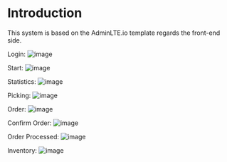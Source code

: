Introduction
============
This system is based on the AdminLTE.io template regards the front-end side.

Login:
![image](https://github.com/eVeR9/bglam-admin/assets/69314655/d3e7ce15-fc8a-406a-88d7-255043a7824f)

Start:
![image](https://github.com/eVeR9/bglam-admin/assets/69314655/cd4516b2-c11f-40a4-a3d9-6ebf782a7f76)

Statistics:
![image](https://github.com/eVeR9/bglam-admin/assets/69314655/a2583517-e707-40d9-8ab6-9092ef084c34)

Picking:
![image](https://github.com/eVeR9/bglam-admin/assets/69314655/506f49b6-632f-4369-a05c-876854b4278e)

Order:
![image](https://github.com/eVeR9/bglam-admin/assets/69314655/bd8cf50f-2c93-4d77-903b-1f544bc89707)

Confirm Order:
![image](https://github.com/eVeR9/bglam-admin/assets/69314655/20548df7-5ebd-488a-9b07-971472ccaf2a)

Order Processed:
![image](https://github.com/eVeR9/bglam-admin/assets/69314655/e28f2b10-3cbb-4ef5-b9ad-1f875220962d)

Inventory:
![image](https://github.com/eVeR9/bglam-admin/assets/69314655/918dcc65-1e8a-4b9f-8998-f426157c8457)



